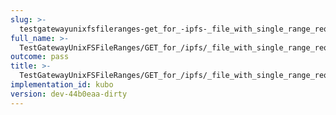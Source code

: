 ```yaml
---
slug: >-
  testgatewayunixfsfileranges-get_for_-ipfs-_file_with_single_range_request_includes_correct_bytes-header_content-type
full_name: >-
  TestGatewayUnixFSFileRanges/GET_for_/ipfs/_file_with_single_range_request_includes_correct_bytes/Header_Content-Type
outcome: pass
title: >-
  TestGatewayUnixFSFileRanges/GET_for_/ipfs/_file_with_single_range_request_includes_correct_bytes/Header_Content-Type
implementation_id: kubo
version: dev-44b0eaa-dirty
---
```


